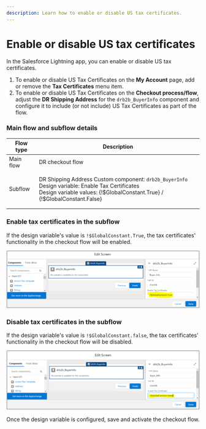 ```yaml
---
description: Learn how to enable or disable US tax certificates.
---
```


# Enable or disable US tax certificates

In the Salesforce Lightning app, you can enable or disable US tax certificates.&#x20;

1. To enable or disable US Tax Certificates on the **My Account** page, add or remove the **Tax Certificates** menu item.&#x20;
2. To enable or disable US Tax Certificates on the **Checkout process/flow**, adjust the **DR Shipping Address** for the `drb2b_BuyerInfo` component and configure it to include (or not include) US Tax Certificates as part of the flow.

### Main flow and subflow details

| Flow type | Description                                                                                                                                                                                         |
| --------- | --------------------------------------------------------------------------------------------------------------------------------------------------------------------------------------------------- |
| Main flow | DR checkout flow                                                                                                                                                                                    |
| Subflow   | <p>DR Shipping Address Custom component: <code>drb2b_BuyerInfo</code><br>Design variable: Enable Tax Certificates<br>Design variable values: {!$GlobalConstant.True} / {!$GlobalConstant.False}</p> |

### Enable tax certificates in the subflow

If the design variable's value is `!$GlobalConstant.True`, the tax certificates' functionality in the checkout flow will be enabled.

![](<../.gitbook/assets/Enable tax certificate in subflow.png>)

### Disable tax certificates in the subflow

If the design variable's value is `!$GlobalConstant.false`,  the tax certificates' functionality in the checkout flow will be disabled.

![](<../.gitbook/assets/Disable tax certificate in subflow.png>)

Once the design variable is configured, save and activate the checkout flow.
